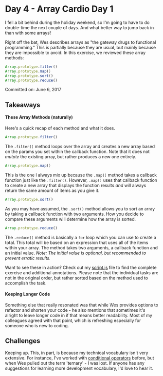 # Day 4 - Array Cardio Day 1
I fell a bit behind during the holiday weekend, so I'm going to have to do double-time the next couple of days. And what better way to jump back in than with some arrays!

Right off the bat, Wes describes arrays as "the gateway drugs to functional programming." This is partially because they are usual, but mainly because they are impossible to avoid. In this exercise, we reviewed these array methods:

``` JavaScript
Array.prototype.filter()
Array.prototype.map()
Array.prototype.sort()
Array.prototype.reduce()
```

Committed on: June 6, 2017

## Takeaways

#### These Array Methods (naturally)
Here's a quick recap of each method and what it does.

``` JavaScript
Array.prototype.filter()
```
The ```.filter()``` method loops over the array and creates a new array based on the params you set within the callback function. Note that it does not _mutate_ the existing array, but rather produces a new one entirely.

``` JavaScript
Array.prototype.map()
```
This is the one I always mix up because the ```.map()``` method takes a callback function just like the ```.filter()```. However, ```.map()``` uses that callback function to create a new array that displays the function results _and_ will always return the same amount of items as you give it.

``` JavaScript
Array.prototype.sort()
```
As you may have assumed, the ```.sort()``` method allows you to sort an array by taking a callback function with two arguments. How you decide to compare these arguments will determine how the array is sorted.

``` JavaScript
Array.prototype.reduce()
```
The ```.reduce()``` method is basically a ```for``` loop which you can use to create a total. This total will be based on an expression that uses all of the items within your array. The method takes two arguments, a callback function and an initial value. _Note: The initial value is optional, but recommended to prevent erratic results._

Want to see these in action? Check out my [script.js](https://github.com/stranskycaro/JavaScript30/blob/master/Challenges/04%20-%20Array%20Cardio%20Day%201/script.js) file to find the complete exercise and additional annotations. Please note that the individual tasks are not in the original order, but rather sorted based on the method used to accomplish the task.

#### Keeping Longer Code
Something else that really resonated was that while Wes provides options to refactor and shorten your code - he also mentions that sometimes it's alright to leave longer code in if that means better readability. Most of my colleagues agreed with that point, which is refreshing especially for someone who is new to coding.

## Challenges

Keeping up. This, in part, is because my technical vocabulary isn't very extensive. For instance, I've worked with [conditional operators](https://developer.mozilla.org/en/docs/Web/JavaScript/Reference/Operators/Conditional_Operator) before, but when Wes pulled out the term 'ternary' - I was lost. If anyone has any suggestions for learning more development vocabulary, I'd love to hear it.
